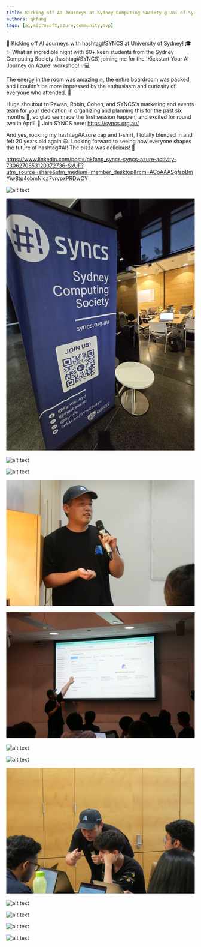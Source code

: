 ```yaml
---
title: Kicking off AI Journeys at Sydney Computing Society @ Uni of Sydney
authors: qkfang
tags: [ai,microsoft,azure,community,mvp]
---
```



🚀 Kicking off AI Journeys with hashtag#SYNCS at University of Sydney! 🎓✨ What an incredible night with 60+ keen students from the Sydney Computing Society (hashtag#SYNCS) joining me for the 'Kickstart Your AI Journey on Azure' workshop! 💡💻

The energy in the room was amazing 🔥, the entire boardroom was packed, and I couldn't be more impressed by the enthusiasm and curiosity of everyone who attended. 🙌

Huge shoutout to Rawan, Robin, Cohen, and SYNCS's marketing and events team for your dedication in organizing and planning this for the past six months 👏, so glad we made the first session happen, and excited for round two in April! 🎉 Join SYNCS here: https://syncs.org.au/

And yes, rocking my hashtag#Azure cap and t-shirt, I totally blended in and felt 20 years old again 😆. Looking forward to seeing how everyone shapes the future of hashtag#AI! The pizza was delicious! 🍕


https://www.linkedin.com/posts/qkfang_syncs-syncs-azure-activity-7306270853120372736-SxUF?utm_source=share&utm_medium=member_desktop&rcm=ACoAAASgfsoBmYiw8tp4obmNica7vrvpxPRDwCY


![alt text](images\2025-03-13-community-university-of-sydney-syncs-ai-intro-1.png)

![alt text](images\2025-03-13-community-university-of-sydney-syncs-ai-intro-2.png)

![alt text](images\2025-03-13-community-university-of-sydney-syncs-ai-intro-3.png)

![alt text](images\2025-03-13-community-university-of-sydney-syncs-ai-intro-4.png)

![alt text](images\2025-03-13-community-university-of-sydney-syncs-ai-intro-5.png)

![alt text](images\2025-03-13-community-university-of-sydney-syncs-ai-intro-6.png)

![alt text](images\2025-03-13-community-university-of-sydney-syncs-ai-intro-7.png)

![alt text](images\2025-03-13-community-university-of-sydney-syncs-ai-intro-8.png)

![alt text](images\2025-03-13-community-university-of-sydney-syncs-ai-intro-9.png)

![alt text](images\2025-03-13-community-university-of-sydney-syncs-ai-intro-10.png)

![alt text](images\2025-03-13-community-university-of-sydney-syncs-ai-intro-11.png)

![alt text](images\2025-03-13-community-university-of-sydney-syncs-ai-intro-12.png)

![alt text](images\2025-03-13-community-university-of-sydney-syncs-ai-intro-13.png)










